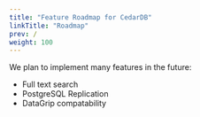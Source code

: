 ```yaml
---
title: "Feature Roadmap for CedarDB"
linkTitle: "Roadmap"
prev: /
weight: 100
---
```


We plan to implement many features in the future:
* Full text search
* PostgreSQL Replication
* DataGrip compatability
